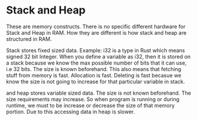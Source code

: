 # Stack and Heap

These are memory constructs. There is no specific different hardware for Stack and Heap in RAM. How they are different is how stack and heap are structured in RAM. 

Stack stores fixed sized data. Example:  i32 is a type in Rust which means signed 32 bit Integer. When you define a variable as i32, then it is stored on a stack because we know the max possible number of bits that it can use, i.e 32 bits. The size is known beforehand. 
This also means that fetching stuff from memory is fast. Allocation is fast. Deleting is fast becasue we know the size is not going to increase for that particular variable in stack.


and heap stores variable sized data. The size is not known beforehand. The size requirements may increase. So when program is running or during runtime, we must to be increase or decrease the size of that memory portion. Due to this accessing data in heap is slower.  

